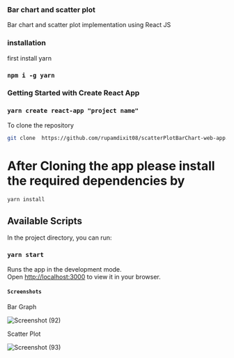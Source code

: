 ### Bar chart and scatter plot

Bar chart and scatter plot implementation using React JS

### installation

first install yarn

### `npm i -g yarn`

### Getting Started with Create React App

### `yarn create react-app "project name"`

To clone the repository

```bash
git clone  https://github.com/rupamdixit08/scatterPlotBarChart-web-app.git
```

# After Cloning the app please install the required dependencies by

```bash
yarn install
```

## Available Scripts

In the project directory, you can run:

### `yarn start`

Runs the app in the development mode.\
Open [http://localhost:3000](http://localhost:3000) to view it in your browser.

#### `Screenshots`
Bar Graph

![Screenshot (92)](https://user-images.githubusercontent.com/90315216/230737381-a2bc011e-fea0-4c91-a09b-8f949e2dd075.png)

Scatter Plot

![Screenshot (93)](https://user-images.githubusercontent.com/90315216/230737398-29c67e45-7120-4c2a-81da-342ef8210906.png)
